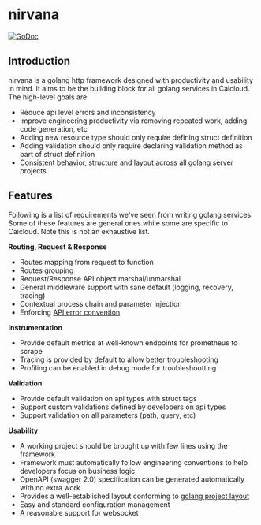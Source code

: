 # nirvana

[![GoDoc](http://godoc.org/github.com/caicloud/nirvana?status.svg)](http://godoc.org/github.com/caicloud/nirvana)

## Introduction

nirvana is a golang http framework designed with productivity and usability in mind. It aims to be
the building block for all golang services in Caicloud. The high-level goals are:

- Reduce api level errors and inconsistency
- Improve engineering productivity via removing repeated work, adding code generation, etc
- Adding new resource type should only require defining struct definition
- Adding validation should only require declaring validation method as part of struct definition
- Consistent behavior, structure and layout across all golang server projects

## Features

Following is a list of requirements we've seen from writing golang services. Some of these features
are general ones while some are specific to Caicloud. Note this is not an exhaustive list.

**Routing, Request & Response**

- Routes mapping from request to function
- Routes grouping
- Request/Response API object marshal/unmarshal
- General middleware support with sane default (logging, recovery, tracing)
- Contextual process chain and parameter injection
- Enforcing [API error convention](https://github.com/caicloud/engineering/blob/master/docs/api_conventions.md)

**Instrumentation**

- Provide default metrics at well-known endpoints for prometheus to scrape
- Tracing is provided by default to allow better troubleshooting
- Profiling can be enabled in debug mode for troubleshootting

**Validation**

- Provide default validation on api types with struct tags
- Support custom validations defined by developers on api types
- Support validation on all parameters (path, query, etc)

**Usability**

- A working project should be brought up with few lines using the framework
- Framework must automatically follow engineering conventions to help developers focus on business logic
- OpenAPI (swagger 2.0) specification can be generated automatically with no extra work
- Provides a well-established layout conforming to [golang project layout](https://github.com/caicloud/engineering/tree/master/templates/golang-project)
- Easy and standard configuration management
- A reasonable support for websocket
